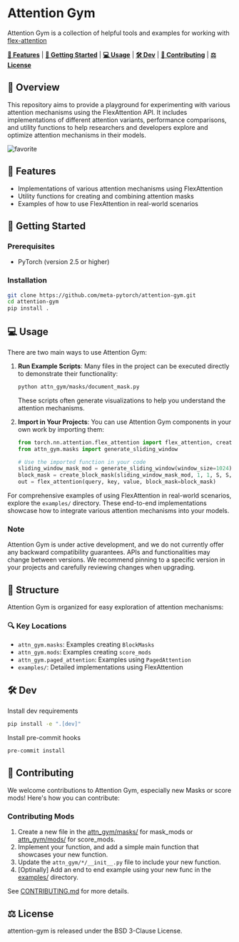 # Attention Gym

Attention Gym is a collection of helpful tools and examples for working with [flex-attention](https://pytorch.org/docs/main/nn.attention.flex_attention.html#module-torch.nn.attention.flex_attention)

[**🎯 Features**](#-features) |
[**🚀 Getting Started**](#-getting-started) |
[**💻 Usage**](#-usage) |
[**🛠️ Dev**](#️-dev) |
[**🤝 Contributing**](#-contributing) |
[**⚖️ License**](#️-license)
## 📖 Overview

This repository aims to provide a playground for experimenting with various attention mechanisms using the FlexAttention API. It includes implementations of different attention variants, performance comparisons, and utility functions to help researchers and developers explore and optimize attention mechanisms in their models.

![favorite](https://github.com/user-attachments/assets/3747fd24-1282-4d65-9072-882e55dad0ad)

## 🎯 Features

- Implementations of various attention mechanisms using FlexAttention
- Utility functions for creating and combining attention masks
- Examples of how to use FlexAttention in real-world scenarios

## 🚀 Getting Started

### Prerequisites

- PyTorch (version 2.5 or higher)

### Installation

```bash
git clone https://github.com/meta-pytorch/attention-gym.git
cd attention-gym
pip install .
```

## 💻 Usage

There are two main ways to use Attention Gym:

1. **Run Example Scripts**: Many files in the project can be executed directly to demonstrate their functionality:
   ```bash
   python attn_gym/masks/document_mask.py
   ```
   These scripts often generate visualizations to help you understand the attention mechanisms.

2. **Import in Your Projects**: You can use Attention Gym components in your own work by importing them:
   ```python
   from torch.nn.attention.flex_attention import flex_attention, create_block_mask
   from attn_gym.masks import generate_sliding_window

   # Use the imported function in your code
   sliding_window_mask_mod = generate_sliding_window(window_size=1024)
   block_mask = create_block_mask(sliding_window_mask_mod, 1, 1, S, S, device=device)
   out = flex_attention(query, key, value, block_mask=block_mask)
   ```

For comprehensive examples of using FlexAttention in real-world scenarios, explore the `examples/` directory. These end-to-end implementations showcase how to integrate various attention mechanisms into your models.

### Note

Attention Gym is under active development, and we do not currently offer any backward compatibility guarantees. APIs and functionalities may change between versions. We recommend pinning to a specific version in your projects and carefully reviewing changes when upgrading.

## 📁 Structure

Attention Gym is organized for easy exploration of attention mechanisms:

### 🔍 Key Locations

- `attn_gym.masks`: Examples creating `BlockMasks`
- `attn_gym.mods`: Examples creating `score_mods`
- `attn_gym.paged_attention`: Examples using `PagedAttention`
- `examples/`: Detailed implementations using FlexAttention

## 🛠️ Dev

Install dev requirements
```bash
pip install -e ".[dev]"
```

Install pre-commit hooks
```bash
pre-commit install
```

## 🤝 Contributing
We welcome contributions to Attention Gym, especially new Masks or score mods! Here's how you can contribute:

### Contributing Mods

1. Create a new file in the [attn_gym/masks/](attn_gym/masks) for mask_mods or [attn_gym/mods/](attn_gym/mods) for score_mods.
2. Implement your function, and add a simple main function that showcases your new function.
3. Update the `attn_gym/*/__init__.py` file to include your new function.
5. [Optinally] Add an end to end example using your new func in the [examples/](examples/) directory.

See [CONTRIBUTING.md](CONTRIBUTING.md) for more details.

## ⚖️ License

attention-gym is released under the BSD 3-Clause License.
